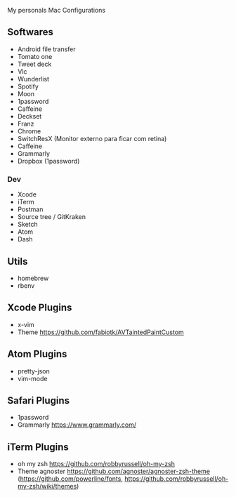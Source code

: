 My personals Mac Configurations

## Softwares
- Android file transfer
- Tomato one
- Tweet deck
- Vlc
- Wunderlist
- Spotify
- Moon
- 1password
- Caffeine
- Deckset
- Franz
- Chrome
- SwitchResX (Monitor externo para ficar com retina)
- Caffeine
- Grammarly
- Dropbox (1password)

### Dev
- Xcode
- iTerm
- Postman
- Source tree / GitKraken
- Sketch
- Atom
- Dash

## Utils
- homebrew
- rbenv


## Xcode Plugins 
- x-vim
- Theme https://github.com/fabiotk/AVTaintedPaintCustom

## Atom Plugins 
- pretty-json
- vim-mode

## Safari Plugins 
- 1password
- Grammarly https://www.grammarly.com/

## iTerm Plugins 
- oh my zsh https://github.com/robbyrussell/oh-my-zsh
- Theme agnoster https://github.com/agnoster/agnoster-zsh-theme (https://github.com/powerline/fonts, https://github.com/robbyrussell/oh-my-zsh/wiki/themes)
